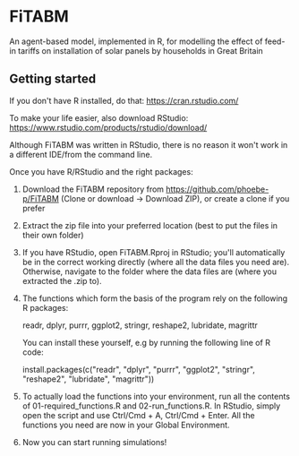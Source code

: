 # FiTABM
An agent-based model, implemented in R, for modelling the effect of feed-in tariffs on installation of solar panels by households in Great Britain

## Getting started
If you don't have R installed, do that: https://cran.rstudio.com/

To make your life easier, also download RStudio: https://www.rstudio.com/products/rstudio/download/

Although FiTABM was written in RStudio, there is no reason it won't work in a different IDE/from the command line.

Once you have R/RStudio and the right packages:

1.  Download the FiTABM repository from https://github.com/phoebe-p/FiTABM (Clone or download -> Download ZIP), or create a clone if you prefer

2.  Extract the zip file into your preferred location (best to put the files in their own folder)

3.  If you have RStudio, open FiTABM.Rproj in RStudio; you'll automatically be in the correct working directly (where all the data files you need are). Otherwise, navigate to the folder where the data files are (where you extracted the .zip to).

4.  The functions which form the basis of the program rely on the following R packages:
    
    readr, dplyr, purrr, ggplot2, stringr, reshape2, lubridate, magrittr
    
    You can install these yourself, e.g by running the following line of R code:
    
    install.packages(c("readr", "dplyr", "purrr", "ggplot2", "stringr", "reshape2", "lubridate", "magrittr"))

5.  To actually load the functions into your environment, run all the contents of 01-required_functions.R and 02-run_functions.R. In RStudio, simply open the script and use Ctrl/Cmd + A, Ctrl/Cmd + Enter. All the functions you need are now in your Global Environment.

6.  Now you can start running simulations!
  
    

